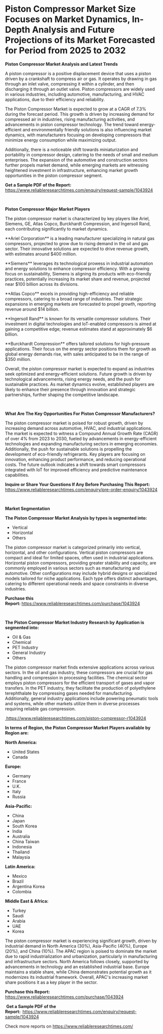 <p><h1>Piston Compressor Market Size Focuses on Market Dynamics, In-Depth Analysis and Future Projections of its Market Forecasted for Period from 2025 to 2032</h1></p><p><strong>Piston Compressor Market Analysis and Latest Trends</strong></p>
<p><p>A piston compressor is a positive displacement device that uses a piston driven by a crankshaft to compress air or gas. It operates by drawing in gas through an inlet valve, compressing it within a cylinder, and then discharging it through an outlet valve. Piston compressors are widely used in various industries, including automotive, manufacturing, and HVAC applications, due to their efficiency and reliability.</p><p>The Piston Compressor Market is expected to grow at a CAGR of 7.3% during the forecast period. This growth is driven by increasing demand for compressed air in industries, rising manufacturing activities, and advancements in piston compressor technology. The trend toward energy-efficient and environmentally friendly solutions is also influencing market dynamics, with manufacturers focusing on developing compressors that minimize energy consumption while maximizing output.</p><p>Additionally, there is a noticeable shift towards miniaturization and portability in compressor design, catering to the needs of small and medium enterprises. The expansion of the automotive and construction sectors further propels market demand, while emerging markets are witnessing heightened investment in infrastructure, enhancing market growth opportunities in the piston compressor segment.</p></p>
<p><strong>Get a Sample PDF of the Report:&nbsp;</strong> <a href="https://www.reliableresearchtimes.com/enquiry/request-sample/1043924?utm_campaign=2334&utm_medium=2&utm_source=Github&utm_content=ia&utm_term=17022025&utm_id=piston-compressor">https://www.reliableresearchtimes.com/enquiry/request-sample/1043924</a></p>
<p>&nbsp;</p>
<p><strong>Piston Compressor Major Market Players</strong></p>
<p><p>The piston compressor market is characterized by key players like Ariel, Siemens, GE, Atlas Copco, Burckhardt Compression, and Ingersoll Rand, each contributing significantly to market dynamics. </p><p>**Ariel Corporation** is a leading manufacturer specializing in natural gas compressors, projected to grow due to rising demand in the oil and gas sector. Their innovative solutions are expected to drive revenue growth, with estimates around $400 million.</p><p>**Siemens** leverages its technological prowess in industrial automation and energy solutions to enhance compressor efficiency. With a growing focus on sustainability, Siemens is aligning its products with eco-friendly practices, potentially increasing its market share and revenue, projected near $100 billion across its divisions.</p><p>**Atlas Copco** excels in providing high-efficiency and reliable compressors, catering to a broad range of industries. Their strategic expansions in emerging markets are forecasted to propel growth, reporting revenue around $14 billion.</p><p>**Ingersoll Rand** is known for its versatile compressor solutions. Their investment in digital technologies and IoT-enabled compressors is aimed at gaining a competitive edge; revenue estimates stand at approximately $6 billion.</p><p>**Burckhardt Compression** offers tailored solutions for high-pressure applications. Their focus on the energy sector positions them for growth as global energy demands rise, with sales anticipated to be in the range of $350 million.</p><p>Overall, the piston compressor market is expected to expand as industries seek optimized and energy-efficient solutions. Future growth is driven by technological advancements, rising energy needs, and the push for sustainable practices. As market dynamics evolve, established players are likely to enhance their presence through innovation and strategic partnerships, further shaping the competitive landscape.</p></p>
<p>&nbsp;</p>
<p><strong>What Are The Key Opportunities For Piston Compressor Manufacturers?</strong></p>
<p><p>The piston compressor market is poised for robust growth, driven by increasing demand across automotive, HVAC, and industrial applications. The market is expected to witness a Compound Annual Growth Rate (CAGR) of over 4% from 2023 to 2030, fueled by advancements in energy-efficient technologies and expanding manufacturing sectors in emerging economies. Additionally, the push for sustainable solutions is propelling the development of eco-friendly refrigerants. Key players are focusing on innovation, enhancing product performance, and reducing operational costs. The future outlook indicates a shift towards smart compressors integrated with IoT for improved efficiency and predictive maintenance capabilities.</p></p>
<p><strong>Inquire or Share Your Questions If Any Before Purchasing This Report:</strong> <a href="https://www.reliableresearchtimes.com/enquiry/pre-order-enquiry/1043924?utm_campaign=2334&utm_medium=2&utm_source=Github&utm_content=ia&utm_term=17022025&utm_id=piston-compressor">https://www.reliableresearchtimes.com/enquiry/pre-order-enquiry/1043924</a></p>
<p>&nbsp;</p>
<p><strong>Market Segmentation</strong></p>
<p><strong>The Piston Compressor Market Analysis by types is segmented into:</strong></p>
<p><ul><li>Vertical</li><li>Horizontal</li><li>Others</li></ul></p>
<p><p>The piston compressor market is categorized primarily into vertical, horizontal, and other configurations. Vertical piston compressors are compact and ideal for limited spaces, often used in industrial applications. Horizontal piston compressors, providing greater stability and capacity, are commonly employed in various sectors such as manufacturing and automotive. Other configurations may include hybrid designs or specialized models tailored for niche applications. Each type offers distinct advantages, catering to different operational needs and space constraints in diverse industries.</p></p>
<p><strong>Purchase this Report:&nbsp;</strong><a href="https://www.reliableresearchtimes.com/purchase/1043924?utm_campaign=2334&utm_medium=2&utm_source=Github&utm_content=ia&utm_term=17022025&utm_id=piston-compressor">https://www.reliableresearchtimes.com/purchase/1043924</a></p>
<p>&nbsp;</p>
<p><strong>The Piston Compressor Market Industry Research by Application is segmented into:</strong></p>
<p><ul><li>Oil & Gas</li><li>Chemical</li><li>PET Industry</li><li>General Industry</li><li>Others</li></ul></p>
<p><p>The piston compressor market finds extensive applications across various sectors. In the oil and gas industry, these compressors are crucial for gas handling and compression in processing facilities. The chemical sector employs piston compressors for the efficient transport of gases and vapor transfers. In the PET industry, they facilitate the production of polyethylene terephthalate by compressing gases needed for manufacturing. Additionally, general industry applications include powering pneumatic tools and systems, while other markets utilize them in diverse processes requiring reliable gas compression.</p></p>
<p><a href="https://www.reliableresearchtimes.com/piston-compressor-r1043924?utm_campaign=2334&utm_medium=2&utm_source=Github&utm_content=ia&utm_term=17022025&utm_id=piston-compressor">&nbsp;https://www.reliableresearchtimes.com/piston-compressor-r1043924</a></p>
<p><strong>In terms of Region, the Piston Compressor Market Players available by Region are:</strong></p>
<p>
    <p> <strong> North America: </strong>
        <ul>
            <li>United States</li>
            <li>Canada</li>
        </ul>
        </p> 
    <p> <strong> Europe: </strong>
        <ul>
            <li>Germany</li>
            <li>France</li>
            <li>U.K.</li>
            <li>Italy</li>
            <li>Russia</li>
        </ul>
        </p> 
    <p> <strong> Asia-Pacific: </strong>
        <ul>
            <li>China</li>
            <li>Japan</li>
            <li>South Korea</li>
            <li>India</li>
            <li>Australia</li>
            <li>China Taiwan</li>
            <li>Indonesia</li>
            <li>Thailand</li>
            <li>Malaysia</li>
        </ul>
        </p> 
    <p> <strong> Latin America: </strong>
        <ul>
            <li>Mexico</li>
            <li>Brazil</li>
            <li>Argentina Korea</li>
            <li>Colombia</li>
        </ul>
        </p> 
    <p> <strong> Middle East & Africa: </strong>
        <ul>
            <li>Turkey</li>
            <li>Saudi</li>
            <li>Arabia</li>
            <li>UAE</li>
            <li>Korea</li>
        </ul>
    </p>
    </p>
<p><p>The piston compressor market is experiencing significant growth, driven by industrial demand in North America (30%), Asia-Pacific (40%), Europe (20%), and China (10%). The APAC region is poised to dominate the market due to rapid industrialization and urbanization, particularly in manufacturing and infrastructure sectors. North America follows closely, supported by advancements in technology and an established industrial base. Europe maintains a stable share, while China demonstrates potential growth as it modernizes its industrial framework. Overall, APAC's increasing market share positions it as a key player in the sector.</p></p>
<p><strong>Purchase this Report: </strong><a href="https://www.reliableresearchtimes.com/purchase/1043924?utm_campaign=2334&utm_medium=2&utm_source=Github&utm_content=ia&utm_term=17022025&utm_id=piston-compressor">https://www.reliableresearchtimes.com/purchase/1043924</a></p>
<p>&nbsp;<strong>Get a Sample PDF of the Report:&nbsp;&nbsp;</strong><a href="https://www.reliableresearchtimes.com/enquiry/request-sample/1043924?utm_campaign=2334&utm_medium=2&utm_source=Github&utm_content=ia&utm_term=17022025&utm_id=piston-compressor">https://www.reliableresearchtimes.com/enquiry/request-sample/1043924</a></p>
<p><strong></strong></p>
<p>Check more reports on <a href="https://www.reliableresearchtimes.com/?utm_campaign=2334&utm_medium=2&utm_source=Github&utm_content=ia&utm_term=17022025&utm_id=piston-compressor">https://www.reliableresearchtimes.com/</a></p>